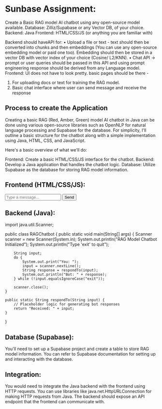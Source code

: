 
# Sunbase Assignment:

Create a Basic RAG model AI chatbot using any open-source model available.
 Database: Zilliz/Supabase or any Vector DB, of your choice.
Backend: Java
Frontend: HTML/CSS/JS (or anything you are familiar with)


Backend should haveAPI for:
• Upload a file or text - text should then be converted into chunks and then embeddings
(You can use any open-source embedding model or paid one too). Embedding should
then be stored in a vector DB with vector index of your choice (Cosine/ L2/KNN).
• Chat API -> prompt or user queries should be passed in this API and using prompt
engineering response should be derived from any Language model.
Frontend:
UI does not have to look pretty. basic pages should be there -
1. For uploading docs or text for training the RAG model.
2. Basic chat interface where user can send message and receive the response

## Process to create the Application


Creating a basic RAG (Red, Amber, Green) model AI chatbot in Java can be done using various open-source libraries such as OpenNLP for natural language processing and Supabase for the database. For simplicity, I'll outline a basic structure for the chatbot along with a simple implementation using Java, HTML, CSS, and JavaScript.

Here's a basic overview of what we'll do:

Frontend: Create a basic HTML/CSS/JS interface for the chatbot.
Backend: Develop a Java application that handles the chatbot logic.
Database: Utilize Supabase as the database for storing RAG model information.


## Frontend (HTML/CSS/JS):

<!DOCTYPE html>
<html lang="en">
<head>
    <meta charset="UTF-8">
    <meta name="viewport" content="width=device-width, initial-scale=1.0">
    <title>RAG Model Chatbot</title>
    <link rel="stylesheet" href="styles.css">
</head>
<body>
    <div class="chat-container">
        <div id="chat-box"></div>
        <input type="text" id="user-input" placeholder="Type a message...">
        <button onclick="sendMessage()">Send</button>
    </div>
    <script src="script.js"></script>
</body>
</html>

## Backend (Java):

import java.util.Scanner;

public class RAGChatbot {
    public static void main(String[] args) {
        Scanner scanner = new Scanner(System.in);
        System.out.println("RAG Model Chatbot Initialized");
        System.out.println("Type 'exit' to quit");

        String input;
        do {
            System.out.print("You: ");
            input = scanner.nextLine();
            String response = respondTo(input);
            System.out.println("Bot: " + response);
        } while (!input.equalsIgnoreCase("exit"));
        
        scanner.close();
    }

    public static String respondTo(String input) {
        // Placeholder logic for generating bot responses
        return "Received: " + input;
    }
}

## Database (Supabase):

You'll need to set up a Supabase project and create a table to store RAG model information. You can refer to Supabase documentation for setting up and interacting with the database.


## Integration:

You would need to integrate the Java backend with the frontend using HTTP requests. You can use libraries like java.net.HttpURLConnection for making HTTP requests from Java. The backend should expose an API endpoint that the frontend can communicate with.

